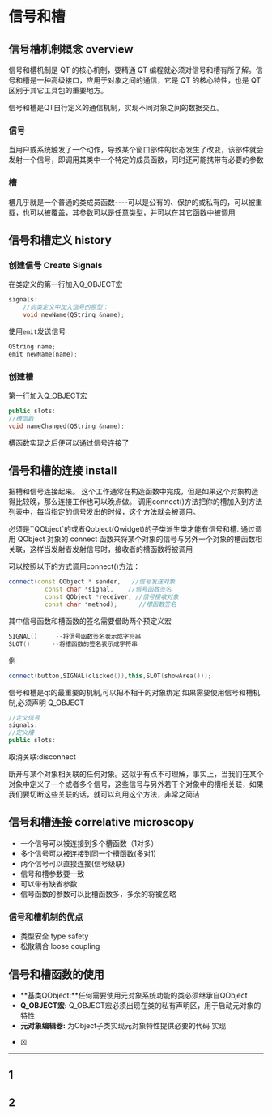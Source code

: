 # 信号和槽



## 信号槽机制概念 overview

信号和槽机制是 QT 的核心机制，要精通 QT 编程就必须对信号和槽有所了解。信号和槽是一种高级接口，应用于对象之间的通信，它是 QT 的核心特性，也是 QT 区别于其它工具包的重要地方。

信号和槽是QT自行定义的通信机制，实现不同对象之间的数据交互。

### 信号
当用户或系统触发了一个动作，导致某个窗口部件的状态发生了改变，该部件就会发射一个信号，即调用其类中一个特定的成员函数，同时还可能携带有必要的参数

### 槽
槽几乎就是一个普通的类成员函数----可以是公有的、保护的或私有的，可以被重载，也可以被覆盖，其参数可以是任意类型，并可以在其它函数中被调用



## 信号和槽定义 history

### 创建信号 Create Signals

在类定义的第一行加入Q_OBJECT宏

```cpp
signals:
	//向类定义中加入信号的原型：
	void newName(QString &name);
```

使用`emit`发送信号

```cpp
QString name;
emit newName(name);
```

### 创建槽

第一行加入Q_OBJECT宏
```cpp
public slots:
//槽函数
void nameChanged(QString &name);
```

槽函数实现之后便可以通过信号连接了

## 信号和槽的连接 install

把槽和信号连接起来。
这个工作通常在构造函数中完成，但是如果这个对象构造得比较晚，那么连接工作也可以晚点做。
调用connect()方法把你的槽加入到方法列表中，每当指定的信号发出的时候，这个方法就会被调用。

必须是``QObject`的或者Qobject(Qwidget)的子类派生类才能有信号和槽.
通过调用 QObject 对象的 connect 函数来将某个对象的信号与另外一个对象的槽函数相关联，这样当发射者发射信号时，接收者的槽函数将被调用

可以按照以下的方式调用connect()方法：
```cpp
connect(const QObject * sender,   //信号发送对象
		  const char *signal,    //信号函数签名
		  const QObject *receiver, //信号接收对象
		  const char *method);		//槽函数签名
```

其中信号函数和槽函数的签名需要借助两个预定义宏

```cpp
SIGNAL()	 --将信号函数签名表示成字符串
SLOT()      --将槽函数的签名表示成字符串
```
例

```cpp
connect(button,SIGNAL(clicked()),this,SLOT(showArea()));
```

信号和槽是qt的最重要的机制,可以把不相干的对象绑定
 如果需要使用信号和槽机制,必须声明 Q_OBJECT

```cpp
//定义信号 
signals:
//定义槽
public slots:
```

取消关联:disconnect

断开与某个对象相关联的任何对象。这似乎有点不可理解，事实上，当我们在某个对象中定义了一个或者多个信号，这些信号与另外若干个对象中的槽相关联，如果我们要切断这些关联的话，就可以利用这个方法，非常之简洁

## 信号和槽连接  correlative microscopy

+ 一个信号可以被连接到多个槽函数（1对多）
+ 多个信号可以被连接到同一个槽函数(多对1)
+ 两个信号可以直接连接(信号级联)
+ 信号和槽参数要一致
+ 可以带有缺省参数
+ 信号函数的参数可以比槽函数多，多余的将被忽略

### 信号和槽机制的优点
+ 类型安全 type safety
+ 松散耦合  loose coupling


## 信号和槽函数的使用

+ **基类QObject:**任何需要使用元对象系统功能的类必须继承自QObject
+ **Q_OBJECT宏:** Q_OBJECT宏必须出现在类的私有声明区，用于启动元对象的特性
+ **元对象编辑器:** 为Object子类实现元对象特性提供必要的代码 实现



- [x] 

---
1
---
2
---





